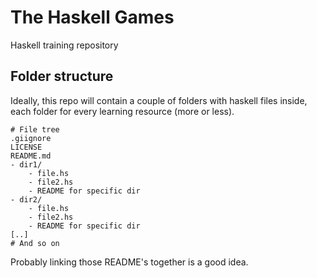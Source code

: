 # The Haskell Games

Haskell training repository

## Folder structure

Ideally, this repo will contain a couple of folders with haskell files inside, each folder for every learning resource (more or less).

```
# File tree
.giignore
LICENSE
README.md
- dir1/
    - file.hs
    - file2.hs
    - README for specific dir
- dir2/
    - file.hs
    - file2.hs
    - README for specific dir
[..]
# And so on
```

Probably linking those README's together is a good idea.

